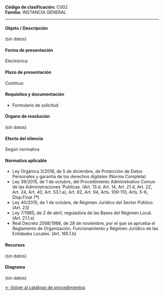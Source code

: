 
**Código de clasificación:** C002  
**Familia:** INSTANCIA GENERAL

---

#### Objeto / Descripción

(sin datos)

#### Forma de presentación

Electrónica

#### Plazo de presentación

Continuo

#### Requisitos y documentación


- Formulario de solicitud

#### Órgano de resolución

(sin datos)

#### Efecto del silencio

Según normativa

#### Normativa aplicable


- Ley Orgánica 3/2018, de 5 de diciembre, de Protección de Datos Personales y garantía de los derechos digitales (Norma Completa)
- Ley 39/2015, de 1 de octubre, del Procedimiento Administrativo Comun de las Administraciones ‘Publicas. (Art. 13.d, Art. 14, Art. 21.4, Art. 22, Art. 24, Art. 40, Art. 53.1.a), Art. 82, Art. 94, Arts. 109-110, Arts. 5-6, Disp.Final 7ª)
- Ley 40/2015, de 1 de octubre, de Régimen Jurídico del Sector Público. (Art. 23)
- Ley 7/1985, de 2 de abril, reguladora de las Bases del Régimen Local. (Art. 21.1.s)
- Real Decreto 2568/1986, de 28 de noviembre, por el que se aprueba el Reglamento de Organización, Funcionamiento y Régimen Jurídico de las Entidades Locales. (Art. 165.1.b)

#### Recursos

(sin datos)

#### Diagrama

(sin datos)

 
[← Volver al catálogo de procedimientos](../buscador.md)
